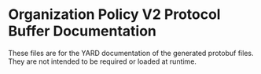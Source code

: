 # Organization Policy V2 Protocol Buffer Documentation

These files are for the YARD documentation of the generated protobuf files.
They are not intended to be required or loaded at runtime.
